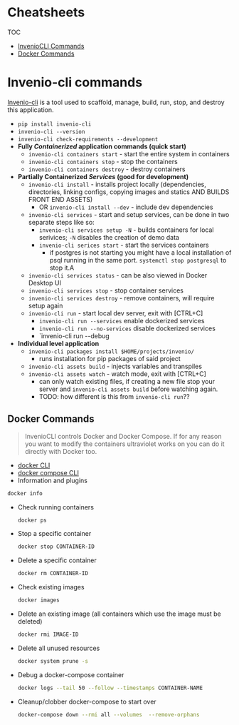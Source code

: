 # Cheatsheets

TOC
- [InvenioCLI Commands](#invenio-cli-commands)
- [Docker Commands](#docker-commands)

# Invenio-cli commands

[Invenio-cli](https://invenio-cli.readthedocs.io/en/latest/) is a tool used to scaffold, manage, build, run, stop, and destroy this application.

- `pip install invenio-cli`
- `invenio-cli --version`
- `invenio-cli check-requirements --development`
- **Fully _Containerized_ application commands (quick start)**
    - `invenio-cli containers start` - start the entire system in containers
    - `invenio-cli containers stop` - stop the containers
    - `invenio-cli containers destroy` - destroy containers
- **Partially Containerized _Services_ (good for development)**
    - `invenio-cli install` - installs project locally (dependencies, directories, linking configs, copying images and statics AND BUILDS FRONT END ASSETS)
        - OR `invenio-cli install --dev` - include dev dependencies
    - `invenio-cli services` - start and setup services, can be done in two separate steps like so:
        - `invenio-cli services setup -N` - builds containers for local serivices; `-N` disables the creation of demo data
        - `invenio-cli serices start` - start the services containers
            - if postgres is not starting you might have a local installation of psql running in the same port. `systemctl stop postgresql` to stop it.A
    - `invenio-cli services status` - can be also viewed in Docker Desktop UI
    - `invenio-cli services stop` - stop container services
    - `invenio-cli services destroy` - remove containers, will require setup again
    - `invenio-cli run` - start local dev server, exit with [CTRL+C]
        - `invenio-cli run --services` enable dockerized services
        - `invenio-cli run --no-services` disable dockerized services
        - `invenio-cli run --debug
- **Individual level application**
    - `invenio-cli packages install $HOME/projects/invenio/`
        - runs installation for pip packages of said project
    - `invenio-cli assets build` - injects variables and transpiles
    - `invenio-cli assets watch` - watch mode, exit with [CTRL+C]
        - can only watch existing files, if creating a new file stop your server and `invenio-cli assets build` before watching again.
        - TODO: how different is this from `invenio-cli run`??

## Docker Commands

> InvenioCLI controls Docker and Docker Compose. If for any reason you want to modify the containers ultraviolet works on you can do it directly with Docker too.

- [docker CLI](https://docs.docker.com/engine/reference/commandline/cli/)
- [docker compose CLI](https://docs.docker.com/compose/reference/)
- Information and plugins
```sh
docker info
```
- Check running containers
  ```sh
  docker ps
  ```
- Stop a specific container
  ```sh
  docker stop CONTAINER-ID
  ```
- Delete a specific container
  ```sh
  docker rm CONTAINER-ID
  ```
- Check existing images
  ```sh
  docker images
  ```
- Delete an existing image (all containers which use the image must be deleted)
  ```sh
  docker rmi IMAGE-ID
  ```
- Delete all unused resources
  ```sh
  docker system prune -s
  ```
- Debug a docker-compose container
  ```sh
  docker logs --tail 50 --follow --timestamps CONTAINER-NAME
  ```
- Cleanup/clobber docker-compose to start over
  ```sh
  docker-compose down --rmi all --volumes  --remove-orphans
  ```
